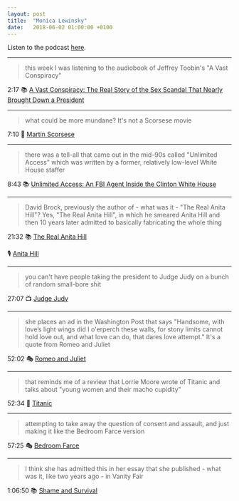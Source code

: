 ```yaml
---
layout: post
title:  "Monica Lewinsky"
date:   2018-06-02 01:00:00 +0100
---
```

Listen to the podcast [here](https://podcasts.apple.com/us/podcast/monica-lewinsky/id1380008439).

----

> this week I was listening to the audiobook of Jeffrey Toobin's "A Vast Conspiracy"

2:17 📚 [A Vast Conspiracy: The Real Story of the Sex Scandal That Nearly Brought Down a President](https://en.wikipedia.org/wiki/Jeffrey_Toobin#Books)

----

> what could be more mundane? It's not a Scorsese movie

7:10 🎥 [Martin Scorsese](https://en.wikipedia.org/wiki/Martin_Scorsese)

----

> there was a tell-all that came out in the mid-90s called "Unlimited Access" which was written by a former, relatively low-level White House staffer

8:43 📚 [Unlimited Access: An FBI Agent Inside the Clinton White House](https://en.wikipedia.org/wiki/Gary_Aldrich#Career)

----

> David Brock, previously the author of - what was it - "The Real Anita Hill"? Yes, "The Real Anita Hill", in which he smeared Anita Hill and then 10 years later admitted to basically fabricating the whole thing

21:32 📚 [The Real Anita Hill](https://en.wikipedia.org/wiki/The_Real_Anita_Hill)

🎙️ [Anita Hill](/2018/05/26/anita-hill.html)

----

> you can't have people taking the president to Judge Judy on a bunch of random small-bore shit

27:07 📺 [Judge Judy](https://en.wikipedia.org/wiki/Judge_Judy)

----

> she places an ad in the Washington Post that says "Handsome, with love’s light wings did I o'erperch these walls, for stony limits cannot hold love out, and what love can do, that dares love attempt." It's a quote from Romeo and Juliet

52:02 🎭 [Romeo and Juliet](https://en.wikipedia.org/wiki/Romeo_and_Juliet)

----

> that reminds me of a review that Lorrie Moore wrote of Titanic and talks about "young women and their macho cupidity"

52:34 🎥 [Titanic](https://en.wikipedia.org/wiki/Titanic_(1997_film))

----

> attempting to take away the question of consent and assault, and just making it like the Bedroom Farce version

57:25 🎭 [Bedroom Farce](https://en.wikipedia.org/wiki/Bedroom_Farce_(play))

----

> I think she has admitted this in her essay that she published - what was it, like two years ago - in Vanity Fair

1:06:50 📚 [Shame and Survival](https://www.vanityfair.com/style/society/2014/06/monica-lewinsky-humiliation-culture)
